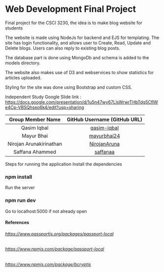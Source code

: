 # Web Development Final Project
Final project for the CSCI 3230, the idea is to make blog website for students

The website is made using NodeJs for backend and EJS for templating. 
The site has login functionality, and allows user to Create, Read, Update and Delete blogs. Users can also reply to existing blog posts.

The database part is done using MongoDb and schema is added to the models directory.

The website also makes use of D3 and webservices to show statistics for articles uploaded.

Styling for the site was done using Bootstrap and custom CSS.

Independent Study Google Slide link : 
https://docs.google.com/presentation/d/1u5n47wy67LlsWrwrTHbTdg5CflWe4Cp-VBSQhseo6k4/edit?usp=sharing

| Group Member Name | GitHub Username (GitHub URL)|
| :------------------------:|:--------------------------------------:|
| Qasim Iqbal | [qasim-iqbal](https://github.com/qasim-iqbal) |
| Mayur Bhai | [mayurbhai24](https://github.com/mayurbhai24) |
| Nirojan Arunakirinathan | [NirojanAruna](https://github.com/NirojanAruna) |
| Saffana Ahammed | [saffanaa](https://github.com/saffanaa) |

Steps for running the application
Install the dependencies
### npm install

Run the server
### npm run dev

Go to localhost:5000 if not already open

#### References
###### https://www.passportjs.org/packages/passport-local
###### https://www.npmjs.com/package/passport-local
###### https://www.npmjs.com/package/bcryptjs
